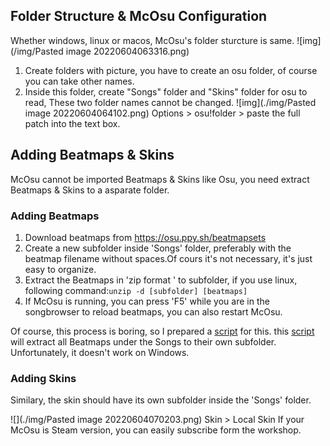 ## Folder Structure & McOsu Configuration
Whether windows, linux  or macos, McOsu's folder sturcture is same.
![img](/img/Pasted image 20220604063316.png)
1. Create folders with picture, you have to create an osu folder, of course you can take other names.
2. Inside this folder, create  "Songs" folder and "Skins" folder for osu to read, These two folder names cannot be changed.
![img](./img/Pasted image 20220604064102.png)
Options > osu!folder > paste the full patch into the text box.

## Adding Beatmaps & Skins
McOsu cannot be imported Beatmaps & Skins like Osu, you need extract Beatmaps & Skins to a asparate folder.
### Adding Beatmaps
1. Download beatmaps from https://osu.ppy.sh/beatmapsets
2. Create a new subfolder inside 'Songs' folder, preferably with the beatmap filename without spaces.Of cours it's not necessary, it's just easy to organize.
3. Extract the Beatmaps in 'zip format ' to subfolder, if you use linux, following command:`unzip -d [subfolder] [beatmaps]`
4. If McOsu is running, you can press 'F5' while you are in the songbrowser to reload beatmaps, you can also restart McOsu.

Of course, this process is boring, so I prepared a [script](Songs/song.sh) for this. this  [script](Songs/song.sh) will extract all Beatmaps under the Songs to their own subfolder. Unfortunately, it doesn't work on Windows.

### Adding Skins
Similary, the skin should have its own subfolder inside the 'Songs' folder.

![](./img/Pasted image 20220604070203.png)
Skin > Local Skin 
If your McOsu is Steam version, you can easily subscribe form the workshop.
